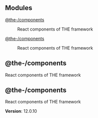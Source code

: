 <!--- Code generated by @the-/script-doc. DO NOT EDIT. -->

## Modules

<dl>
<dt><a href="#module_@the-/components">@the-/components</a></dt>
<dd><p>React components of THE framework</p>
</dd>
<dt><a href="#module_@the-/components">@the-/components</a></dt>
<dd><p>React components of THE framework</p>
</dd>
</dl>

<a name="module_@the-/components"></a>

## @the-/components
React components of THE framework

<a name="module_@the-/components"></a>

## @the-/components
React components of THE framework

**Version**: 12.0.10  
